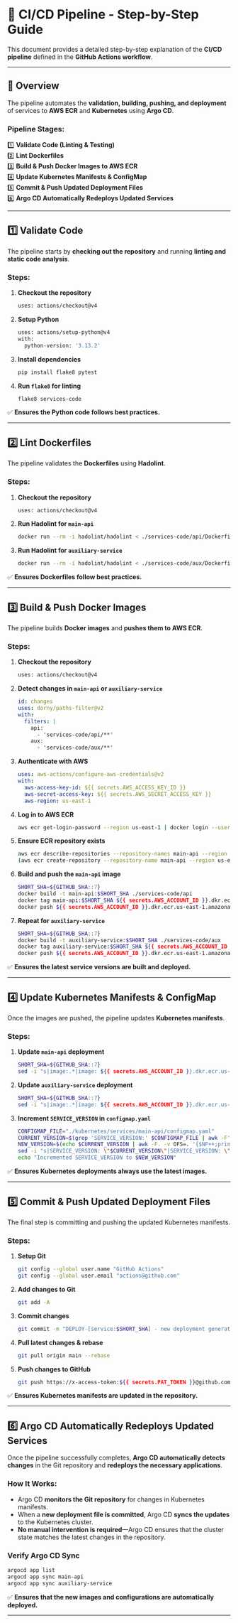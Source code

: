 # 📌 CI/CD Pipeline - Step-by-Step Guide

This document provides a detailed step-by-step explanation of the **CI/CD pipeline** defined in the **GitHub Actions workflow**.

---

## **🚀 Overview**
The pipeline automates the **validation, building, pushing, and deployment** of services to **AWS ECR** and **Kubernetes** using **Argo CD**.

### **Pipeline Stages:**
1️⃣ **Validate Code (Linting & Testing)**  
2️⃣ **Lint Dockerfiles**  
3️⃣ **Build & Push Docker Images to AWS ECR**  
4️⃣ **Update Kubernetes Manifests & ConfigMap**  
5️⃣ **Commit & Push Updated Deployment Files**  
6️⃣ **Argo CD Automatically Redeploys Updated Services**  

---

## **1️⃣ Validate Code**
The pipeline starts by **checking out the repository** and running **linting and static code analysis**.

### **Steps:**
1. **Checkout the repository**
   ```sh
   uses: actions/checkout@v4
   ```
2. **Setup Python**
   ```sh
   uses: actions/setup-python@v4
   with:
     python-version: '3.13.2'
   ```
3. **Install dependencies**
   ```sh
   pip install flake8 pytest
   ```
4. **Run `flake8` for linting**
   ```sh
   flake8 services-code
   ```
✅ **Ensures the Python code follows best practices.**

---

## **2️⃣ Lint Dockerfiles**
The pipeline validates the **Dockerfiles** using **Hadolint**.

### **Steps:**
1. **Checkout the repository**
   ```sh
   uses: actions/checkout@v4
   ```
2. **Run Hadolint for `main-api`**
   ```sh
   docker run --rm -i hadolint/hadolint < ./services-code/api/Dockerfile
   ```
3. **Run Hadolint for `auxiliary-service`**
   ```sh
   docker run --rm -i hadolint/hadolint < ./services-code/aux/Dockerfile
   ```
✅ **Ensures Dockerfiles follow best practices.**

---

## **3️⃣ Build & Push Docker Images**
The pipeline builds **Docker images** and **pushes them to AWS ECR**.

### **Steps:**
1. **Checkout the repository**
   ```sh
   uses: actions/checkout@v4
   ```
2. **Detect changes in `main-api` or `auxiliary-service`**
   ```yaml
   id: changes
   uses: dorny/paths-filter@v2
   with:
     filters: |
       api:
         - 'services-code/api/**'
       aux:
         - 'services-code/aux/**'
   ```
3. **Authenticate with AWS**
   ```yaml
   uses: aws-actions/configure-aws-credentials@v2
   with:
     aws-access-key-id: ${{ secrets.AWS_ACCESS_KEY_ID }}
     aws-secret-access-key: ${{ secrets.AWS_SECRET_ACCESS_KEY }}
     aws-region: us-east-1
   ```
4. **Log in to AWS ECR**
   ```sh
   aws ecr get-login-password --region us-east-1 | docker login --username AWS --password-stdin ${{ secrets.AWS_ACCOUNT_ID }}.dkr.ecr.us-east-1.amazonaws.com
   ```
5. **Ensure ECR repository exists**
   ```sh
   aws ecr describe-repositories --repository-names main-api --region us-east-1 || \
   (aws ecr create-repository --repository-name main-api --region us-east-1 && echo "REPO_CREATED=true" >> $GITHUB_ENV)
   ```
6. **Build and push the `main-api` image**
   ```sh
   SHORT_SHA=${GITHUB_SHA::7}
   docker build -t main-api:$SHORT_SHA ./services-code/api
   docker tag main-api:$SHORT_SHA ${{ secrets.AWS_ACCOUNT_ID }}.dkr.ecr.us-east-1.amazonaws.com/main-api:$SHORT_SHA
   docker push ${{ secrets.AWS_ACCOUNT_ID }}.dkr.ecr.us-east-1.amazonaws.com/main-api:$SHORT_SHA
   ```
7. **Repeat for `auxiliary-service`**
   ```sh
   SHORT_SHA=${GITHUB_SHA::7}
   docker build -t auxiliary-service:$SHORT_SHA ./services-code/aux
   docker tag auxiliary-service:$SHORT_SHA ${{ secrets.AWS_ACCOUNT_ID }}.dkr.ecr.us-east-1.amazonaws.com/auxiliary-service:$SHORT_SHA
   docker push ${{ secrets.AWS_ACCOUNT_ID }}.dkr.ecr.us-east-1.amazonaws.com/auxiliary-service:$SHORT_SHA
   ```
✅ **Ensures the latest service versions are built and deployed.**

---

## **4️⃣ Update Kubernetes Manifests & ConfigMap**
Once the images are pushed, the pipeline updates **Kubernetes manifests**.

### **Steps:**
1. **Update `main-api` deployment**
   ```sh
   SHORT_SHA=${GITHUB_SHA::7}
   sed -i "s|image:.*|image: ${{ secrets.AWS_ACCOUNT_ID }}.dkr.ecr.us-east-1.amazonaws.com/main-api:$SHORT_SHA|g" ./kubernetes/services/main-api/main-api-deployment.yaml
   ```
2. **Update `auxiliary-service` deployment**
   ```sh
   SHORT_SHA=${GITHUB_SHA::7}
   sed -i "s|image:.*|image: ${{ secrets.AWS_ACCOUNT_ID }}.dkr.ecr.us-east-1.amazonaws.com/auxiliary-service:$SHORT_SHA|g" ./kubernetes/services/auxiliary-service/auxiliary-service-deployment.yaml
   ```
3. **Increment `SERVICE_VERSION` in `configmap.yaml`**
   ```sh
   CONFIGMAP_FILE="./kubernetes/services/main-api/configmap.yaml"
   CURRENT_VERSION=$(grep 'SERVICE_VERSION:' $CONFIGMAP_FILE | awk -F'"' '{print $2}')
   NEW_VERSION=$(echo $CURRENT_VERSION | awk -F. -v OFS=. '{$NF++;print}')
   sed -i "s|SERVICE_VERSION: \"$CURRENT_VERSION\"|SERVICE_VERSION: \"$NEW_VERSION\"|g" $CONFIGMAP_FILE
   echo "Incremented SERVICE_VERSION to $NEW_VERSION"
   ```
✅ **Ensures Kubernetes deployments always use the latest images.**

---

## **5️⃣ Commit & Push Updated Deployment Files**
The final step is committing and pushing the updated Kubernetes manifests.

### **Steps:**
1. **Setup Git**
   ```sh
   git config --global user.name "GitHub Actions"
   git config --global user.email "actions@github.com"
   ```
2. **Add changes to Git**
   ```sh
   git add -A
   ```
3. **Commit changes**
   ```sh
   git commit -m "DEPLOY-[service:$SHORT_SHA] - new deployment generated"
   ```
4. **Pull latest changes & rebase**
   ```sh
   git pull origin main --rebase
   ```
5. **Push changes to GitHub**
   ```sh
   git push https://x-access-token:${{ secrets.PAT_TOKEN }}@github.com/your-username/repo.git -q
   ```
✅ **Ensures Kubernetes manifests are updated in the repository.**

---

## **6️⃣ Argo CD Automatically Redeploys Updated Services**
Once the pipeline successfully completes, **Argo CD automatically detects changes** in the Git repository and **redeploys the necessary applications**.

### **How It Works:**
- Argo CD **monitors the Git repository** for changes in Kubernetes manifests.
- When a **new deployment file is committed**, Argo CD **syncs the updates** to the Kubernetes cluster.
- **No manual intervention is required**—Argo CD ensures that the cluster state matches the latest changes in the repository.

### **Verify Argo CD Sync**
```sh
argocd app list
argocd app sync main-api
argocd app sync auxiliary-service
```
✅ **Ensures that the new images and configurations are automatically deployed.**

---